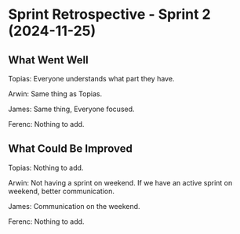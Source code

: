 # Sprint Retrospective - Sprint 2 (2024-11-25)

## What Went Well
Topias:
Everyone understands what part they have. 

Arwin: 
Same thing as Topias. 

James:
Same thing, Everyone focused.

Ferenc:
Nothing to add.

## What Could Be Improved
Topias: 
Nothing to add.

Arwin: 
Not having a sprint on weekend. If we have an active sprint on weekend, better communication. 

James: 
Communication on the weekend.

Ferenc:
Nothing to add.
